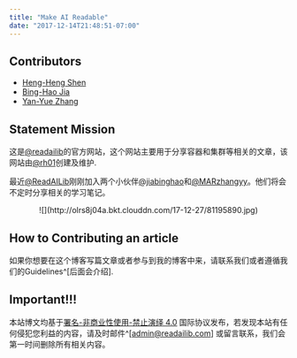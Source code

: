 ```yaml
---
title: "Make AI Readable"
date: "2017-12-14T21:48:51-07:00"
---
```




##  Contributors

- [Heng-Heng Shen](http://github.com/rh01)
- [Bing-Hao Jia](http://github.com/jiabinghao)
- [Yan-Yue Zhang](http://github.com/MARzhangyy)

## Statement Mission

这是[@readailib](http://github.com/readailib)的官方网站，这个网站主要用于分享容器和集群等相关的文章，该网站由[@rh01](http://github.com/rh01)创建及维护.

最近[@ReadAILib](http://github.com/readailib)刚刚加入两个小伙伴[@jiabinghao](http://github.com/jiabinghao)和[@MARzhangyy](http://github.com/MARzhangyy)。他们将会不定时分享相关的学习笔记。

<center>
![](http://olrs8j04a.bkt.clouddn.com/17-12-27/81195890.jpg)
</center>

## How to Contributing an article

如果你想要在这个博客写篇文章或者参与到我的博客中来，请联系我们或者遵循我们的Guidelines^[后面会介绍].

## Important!!! 

本站博文均基于[署名-非商业性使用-禁止演绎 4.0](https://creativecommons.org/licenses/by-nc-nd/4.0/deed.zh) 国际协议发布，若发现本站有任何侵犯您利益的内容，请及时邮件^[admin@readailib.com] 或留言联系，我们会第一时间删除所有相关内容。



